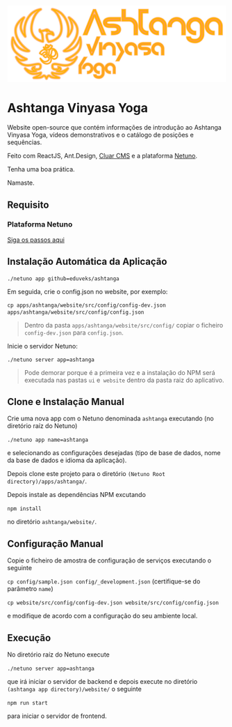 ![Logo](https://raw.githubusercontent.com/eduveks/ashtanga/main/docs/logo.svg)

# Ashtanga Vinyasa Yoga

Website open-source que contém informações de introdução ao Ashtanga Vinyasa Yoga, vídeos demonstrativos e o catálogo de posições e sequências.

Feito com ReactJS, Ant.Design, [Cluar CMS](https://github.com/netuno-org/cluar) e a plataforma [Netuno](https://github.com/netuno-org/platform).

Tenha uma boa prática.

Namaste.

## Requisito

### Plataforma Netuno

[Siga os passos aqui](https://doc.netuno.org/docs/en/installation/)

## Instalação Automática da Aplicação

```
./netuno app github=eduveks/ashtanga
```

Em seguida, crie o config.json no website, por exemplo:

```
cp apps/ashtanga/website/src/config/config-dev.json apps/ashtanga/website/src/config/config.json
```

> Dentro da pasta `apps/ashtanga/website/src/config/` copiar o ficheiro `config-dev.json` para `config.json`.

Inicie o servidor Netuno:

```
./netuno server app=ashtanga
```

> Pode demorar porque é a primeira vez e a instalação do NPM será executada nas pastas `ui` e` website` dentro da pasta raiz do aplicativo.

## Clone e Instalação Manual

Crie uma nova app com o Netuno denominada `ashtanga` executando (no diretório raíz do Netuno) 

`./netuno app name=ashtanga`

e selecionando as configurações desejadas (tipo de base de dados, nome da base de dados e idioma da aplicação).

Depois clone este projeto para o diretório `(Netuno Root directory)/apps/ashtanga/`.

Depois instale as dependências NPM excutando

`npm install` 

no diretório `ashtanga/website/`.

## Configuração Manual

Copie o ficheiro de amostra de configuração de serviços executando o seguinte

`cp config/sample.json config/_development.json` (certifique-se do parâmetro `name`)

`cp website/src/config/config-dev.json website/src/config/config.json` 

e modifique de acordo com a configuração do seu ambiente local.

## Execução

No diretório raíz do Netuno execute

`./netuno server app=ashtanga`

que irá iniciar o servidor de backend e depois execute no diretório `(ashtanga app directory)/website/` o seguinte

`npm run start`

para iniciar o servidor de frontend.
